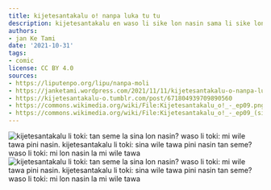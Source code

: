 ```yaml
---
title: kijetesantakalu o! nanpa luka tu tu
description: kijetesantakalu en waso li sike lon nasin sama li sike lon nasin sama
authors:
- jan Ke Tami
date: '2021-10-31'
tags:
- comic
license: CC BY 4.0
sources:
- https://liputenpo.org/lipu/nanpa-moli
- https://janketami.wordpress.com/2021/11/11/kijetesantakalu-o-nanpa-luka-tu-tu/
- https://kijetesantakalu-o.tumblr.com/post/671804939709890560
- https://commons.wikimedia.org/wiki/File:Kijetesantakalu_o!_-_ep09.png
- https://commons.wikimedia.org/wiki/File:Kijetesantakalu_o!_-_ep09_(sitelen_pona).png
---
```


![kijetesantakalu li toki: tan seme la sina lon nasin? waso li toki: mi wile tawa pini nasin. kijetesantakalu li toki: sina wile tawa pini nasin tan seme? waso li toki: mi lon nasin la mi wile tawa](https://upload.wikimedia.org/wikipedia/commons/0/0a/Kijetesantakalu_o%21_-_ep09.png)
![kijetesantakalu li toki: tan seme la sina lon nasin? waso li toki: mi wile tawa pini nasin. kijetesantakalu li toki: sina wile tawa pini nasin tan seme? waso li toki: mi lon nasin la mi wile tawa](https://upload.wikimedia.org/wikipedia/commons/9/92/Kijetesantakalu_o%21_-_ep09_%28sitelen_pona%29.png)